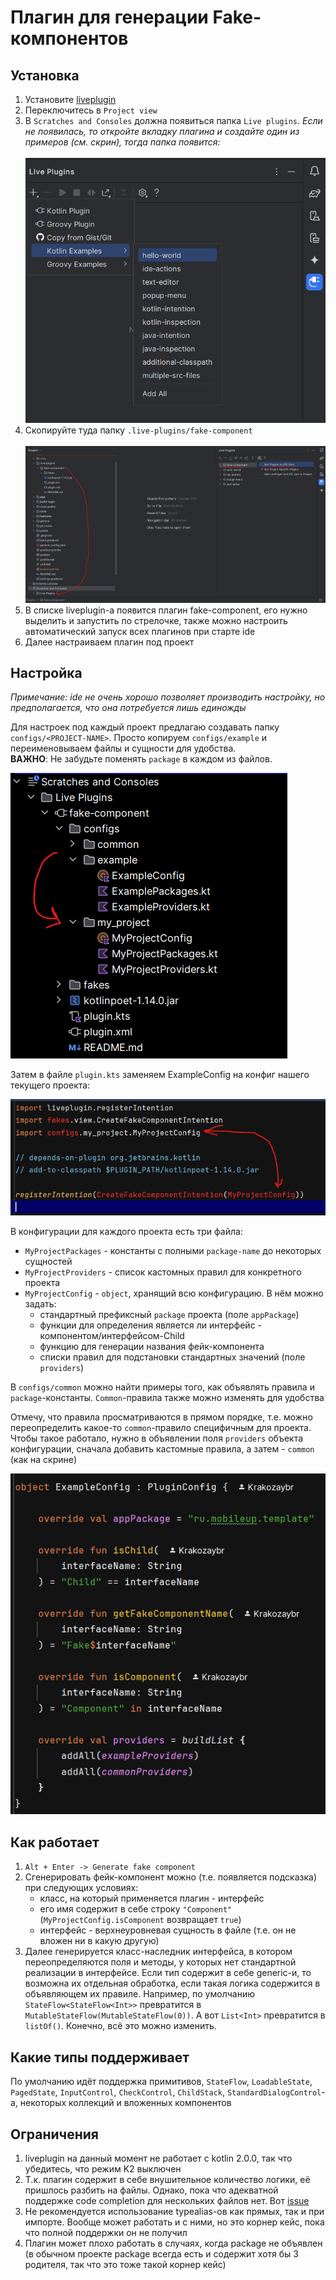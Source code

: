 # Плагин для генерации Fake-компонентов

## Установка
1. Установите [liveplugin](https://plugins.jetbrains.com/plugin/7282-liveplugin)
2. Переключитесь в `Project view`
3. В `Scratches and Consoles` должна появиться папка `Live plugins`. 
*Если не появилась, то откройте вкладку плагина и создайте один из примеров (см. скрин), тогда папка появится:<br><br>![](images/1.png)*
4. Скопируйте туда папку `.live-plugins/fake-component`<br><br>![](images/2.jpg)
5. В списке liveplugin-а появится плагин fake-component, его нужно выделить и запустить по стрелочке,
также можно настроить автоматический запуск всех плагинов при старте ide
6. Далее настраиваем плагин под проект

## Настройка
*Примечание: ide не очень хорошо позволяет производить настройку, но предполагается, что она потребуется лишь единожды*

Для настроек под каждый проект предлагаю создавать папку `configs/<PROJECT-NAME>`.
Просто копируем `configs/example` и переименовываем файлы и сущности для удобства.
<br>
**ВАЖНО**: Не забудьте поменять `package` в каждом из файлов.

![](images/3.png)

Затем в файле `plugin.kts` заменяем ExampleConfig на конфиг нашего текущего проекта:

![](images/4.png)

В конфигурации для каждого проекта есть три файла:
* `MyProjectPackages` - константы с полными `package-name` до некоторых сущностей
* `MyProjectProviders` - список кастомных правил для конкретного проекта
* `MyProjectConfig` - `object`, хранящий всю конфигурацию. В нём можно задать:
  * стандартный префиксный `package` проекта (поле `appPackage`)
  * функции для определения является ли интерфейс - компонентом/интерфейсом-Child
  * функцию для генерации названия фейк-компонента
  * списки правил для подстановки стандартных значений (поле `providers`)

В `configs/common` можно найти примеры того, как объявлять правила и `package`-константы. `Common`-правила также можно изменять для удобства

Отмечу, что правила просматриваются в прямом порядке, т.е. можно переопределить какое-то `common`-правило специфичным для проекта.
Чтобы такое работало, нужно в объявлении поля `providers` объекта конфигурации, сначала добавить кастомные правила, а затем - `common` (как на скрине)

![](images/5.png)

## Как работает
1. `Alt + Enter -> Generate fake component`
2. Сгенерировать фейк-компонент можно (т.е. появляется подсказка) при следующих условиях:
    * класс, на который применяется плагин - интерфейс
    * его имя содержит в себе строку `"Component"` (`MyProjectConfig.isComponent` возвращает `true`)
    * интерфейс - верхнеуровневая сущность в файле (т.е. он не вложен ни в какую другую)
3. Далее генерируется класс-наследник интерфейса, в котором переопределяются поля и методы, у которых нет стандартной реализации в интерфейсе.
Если тип содержит в себе generic-и, то возможна их отдельная обработка, если такая логика содержится в объявляющем их правиле.
Например, по умолчанию `StateFlow<StateFlow<Int>>` превратится в `MutableStateFlow(MutableStateFlow(0))`.
А вот `List<Int>` превратится в `listOf()`. Конечно, всё это можно изменить.

## Какие типы поддерживает
По умолчанию идёт поддержка примитивов, `StateFlow`, `LoadableState`, `PagedState`, `InputControl`, `CheckControl`, `ChildStack`, `StandardDialogControl`-а, некоторых коллекций и вложенных компонентов

## Ограничения
1. liveplugin на данный момент не работает с kotlin 2.0.0, так что убедитесь, что режим K2 выключен
2. Т.к. плагин содержит в себе внушительное количество логики, её пришлось разбить на файлы. Однако, пока что адекватной поддержке code completion для нескольких файлов нет. Вот [issue](https://github.com/dkandalov/live-plugin/issues/105)
3. Не рекомендуется использование typealias-ов как прямых, так и при импорте. Вообще может работать и с ними, но это корнер кейс, пока что полной поддержки он не получил
4. Плагин может плохо работать в случаях, когда package не объявлен (в обычном проекте package всегда есть и содержит хотя бы 3 родителя, так что это тоже такой корнер кейс)
